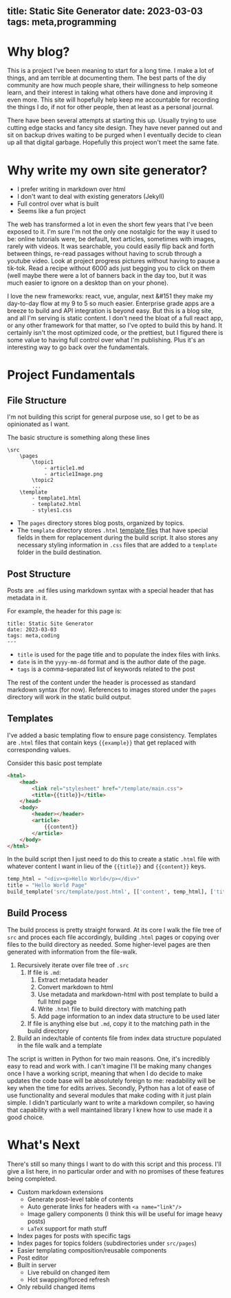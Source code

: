 title: Static Site Generator
date: 2023-03-03
tags: meta,programming
---
# Why blog?
This is a project I've been meaning to start for a long time. I make a lot of things, and am terrible at documenting them. The best parts of the diy community are how much people share, their willingness to help someone learn, and their interest in taking what others have done and improving it even more. This site will hopefully help keep me accountable for recording the things I do, if not for other people, then at least as a personal journal.

There have been several attempts at starting this up. Usually trying to use cutting edge stacks and fancy site design. They have never panned out and sit on backup drives waiting to be purged when I eventually decide to clean up all that digital garbage. Hopefully this project won't meet the same fate.

# Why write my own site generator? 

- I prefer writing in markdown over html 
- I don't want to deal with existing generators (Jekyll)
- Full control over what is built
- Seems like a fun project

The web has transformed a lot in even the short few years that I've been exposed to it. I'm sure I'm not the only one nostalgic for the way it used to be: online tutorials were, be default, text articles, sometimes with images, rarely with videos. It was searchable, you could easily flip back and forth between things, re-read passages without having to scrub through a youtube video. Look at project progress pictures without having to pause a tik-tok. Read a recipe without 6000 ads just begging you to click on them (well maybe there were a lot of banners back in the day too, but it was much easier to ignore on a desktop than on your phone).

I love the new frameworks: react, vue, angular, next &#151 they make my day-to-day flow at my 9 to 5 so much easier. Enterprise grade apps are a breeze to build and API integration is beyond easy. But this is a blog site, and all I'm serving is static content.  I don't need the bloat of a full react app, or any other framework for that matter, so I've opted to build this by hand. It certainly isn't the most optimized code, or the prettiest, but I figured there is some value to having full control over what I'm publishing. Plus it's an interesting way to go back over the fundamentals.

# Project Fundamentals
## File Structure
I'm not building this script for general purpose use, so I get to be as opinionated as I want. 

The basic structure is something along these lines

```
\src
    \pages
        \topic1
            - article1.md
            - article1Image.png
        \topic2
        ...
    \template
        - template1.html
        - template2.html
        - styles1.css
```

- The `pages` directory stores blog posts, organized by topics.
- The `template` directory stores `.html` [template files](#templates) that have special fields in them for replacement during the build script. It also stores any necessary styling information in `.css` files that are added to a `template` folder in the build destination.

## Post Structure
Posts are `.md` files using markdown syntax with a special header that has metadata in it. 

For example, the header for this page is:

```
title: Static Site Generator
date: 2023-03-03
tags: meta,coding
---
```

- `title` is used for the page title and to populate the index files with links. 
- `date` is in the `yyyy-mm-dd` format and is the author date of the page.
- `tags` is a comma-separated list of keywords related to the post

The rest of the content under the header is processed as standard markdown syntax (for now). References to images stored under the `pages` directory will work in the static build output.


## Templates <a name="templates"/>
I've added a basic templating flow to ensure page consistency. Templates are `.html` files that contain keys `{{example}}` that get replaced with corresponding values. 

Consider this basic post template
```html
<html>
    <head>
        <link rel="stylesheet" href="/template/main.css">
        <title>{{title}}</title>
    </head>
    <body>
        <header></header>
        <article>
            {{content}}
        </article>
    </body>
</html>
```

In the build script then I just need to do this to create a static `.html` file with whatever content I want in lieu of the `{{title}}` and `{{content}}` keys.

```python
temp_html = "<div><p>Hello World</p></div>"
title = "Hello World Page"
build_template('src/template/post.html', [['content', temp_html], ['title', title]])
```

## Build Process

The build process is pretty straight forward. At its core I walk the file tree of `src` and proces each file accordingly, building `.html` pages or copying over files to the build directory as needed. Some higher-level pages are then generated with information from the file-walk.

1. Recursively iterate over file tree of `.src`
   1. If file is `.md`:
      1. Extract metadata header
      2. Convert markdown to html
      3. Use metadata and markdown-html with post template to build a full html page
      4. Write `.html` file to build directory with matching path
      5. Add page information to an index data structure to be used later
   2. If file is anything else but `.md`, copy it to the matching path in the build directory
1. Build an index/table of contents file from index data structure populated in the file walk and a template

The script is written in Python for two main reasons. One, it's incredibly easy to read and work with. I can't imagine I'll be making many changes once I have a working script, meaning that when I do decide to make updates the code base will be absolutely foreign to me: readability will be key when the time for edits arrives. Secondly, Python has a lot of ease of use functionality and several modules that make coding with it just plain simple. I didn't particularly want to write a markdown compiler, so having that capability with a well maintained library I knew how to use made it a good choice.

# What's Next
There's still so many things I want to do with this script and this process. I'll give a list here, in no particular order and with no promises of these features being completed.

- Custom markdown extensions
  - Generate post-level table of contents
  - Auto generate links for headers with `<a name="link"/>`
  - Image gallery components (I think this will be useful for image heavy posts)
  - `LaTeX` support for math stuff
- Index pages for posts with specific tags
- Index pages for topics folders (subdirectories under `src/pages`)
- Easier templating composition/reusable components
- Post editor
- Built in server
  - Live rebuild on changed item
  - Hot swapping/forced refresh
- Only rebuild changed items
